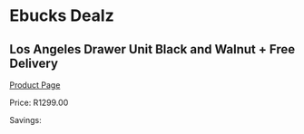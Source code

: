 
# Ebucks Dealz
## Los Angeles Drawer Unit Black and Walnut + Free Delivery
[Product Page](https://www.ebucks.com/web/shop/productSelected.do?prodId=1144855908&catId=1130195724)

Price: R1299.00

Savings: 


	